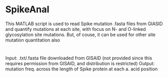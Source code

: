 # SpikeAnal
 This MATLAB script is used to read Spike mutation .fasta files from GIASID and quantify mutations at each site, with focus on N- and O-linked
 glycosylation site mutations. But, of couse, it can be used for other site mutation quantitation also
 #
 Input: .txt/.fasta file downloaded from GISAID (not provided since this requires permission from GISAID, and distribution is restricted)
 Output: mutation freq. across the length of Spike protein at each a. acid position
